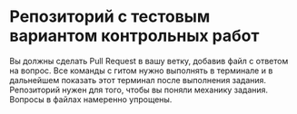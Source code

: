 # Репозиторий с тестовым вариантом контрольных работ
Вы должны сделать Pull Request в вашу ветку, добавив файл с ответом на вопрос.
Все команды с гитом нужно выполнять в терминале и в дальнейшем показать этот терминал после выполнения задания.
Репозиторий нужен для того, чтобы вы поняли механику задания. Вопросы в файлах намеренно упрощены.
